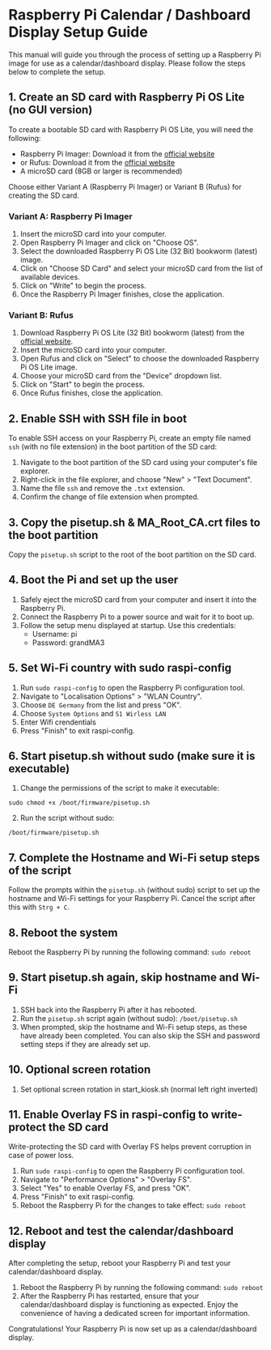 # Raspberry Pi Calendar / Dashboard Display Setup Guide

This manual will guide you through the process of setting up a Raspberry Pi image for use as a calendar/dashboard display. Please follow the steps below to complete the setup.

## 1. Create an SD card with Raspberry Pi OS Lite (no GUI version)

To create a bootable SD card with Raspberry Pi OS Lite, you will need the following:

- Raspberry Pi Imager: Download it from the [official website](https://www.raspberrypi.org/software/)
- or Rufus: Download it from the [official website](https://rufus.ie/)
- A microSD card (8GB or larger is recommended)

Choose either Variant A (Raspberry Pi Imager) or Variant B (Rufus) for creating the SD card.

### Variant A: Raspberry Pi Imager

1. Insert the microSD card into your computer.
2. Open Raspberry Pi Imager and click on "Choose OS".
3. Select the downloaded Raspberry Pi OS Lite (32 Bit) bookworm (latest) image.
4. Click on "Choose SD Card" and select your microSD card from the list of available devices.
5. Click on "Write" to begin the process.
6. Once the Raspberry Pi Imager finishes, close the application.

### Variant B: Rufus

1. Download Raspberry Pi OS Lite (32 Bit) bookworm (latest) from the [official website](https://www.raspberrypi.org/software/operating-systems/).
2. Insert the microSD card into your computer.
3. Open Rufus and click on "Select" to choose the downloaded Raspberry Pi OS Lite image.
4. Choose your microSD card from the "Device" dropdown list.
5. Click on "Start" to begin the process.
6. Once Rufus finishes, close the application.

## 2. Enable SSH with SSH file in boot

To enable SSH access on your Raspberry Pi, create an empty file named `ssh` (with no file extension) in the boot partition of the SD card:

1. Navigate to the boot partition of the SD card using your computer's file explorer.
2. Right-click in the file explorer, and choose "New" > "Text Document".
3. Name the file `ssh` and remove the `.txt` extension.
4. Confirm the change of file extension when prompted.

## 3. Copy the pisetup.sh & MA_Root_CA.crt files to the boot partition

Copy the `pisetup.sh` script to the root of the boot partition on the SD card.

## 4. Boot the Pi and set up the user

1. Safely eject the microSD card from your computer and insert it into the Raspberry Pi.
2. Connect the Raspberry Pi to a power source and wait for it to boot up.
3. Follow the setup menu displayed at startup. Use this credentials:
   - Username: pi
   - Password: grandMA3

## 5. Set Wi-Fi country with sudo raspi-config

1. Run `sudo raspi-config` to open the Raspberry Pi configuration tool.
2. Navigate to "Localisation Options" > "WLAN Country".
3. Choose `DE Germany` from the list and press "OK".
4. Choose `System Options` and `S1 Wirless LAN`
5. Enter Wifi crendentials
6. Press "Finish" to exit raspi-config.

## 6. Start pisetup.sh without sudo (make sure it is executable)

1. Change the permissions of the script to make it executable:

`sudo chmod +x /boot/firmware/pisetup.sh`

2. Run the script without sudo:

`/boot/firmware/pisetup.sh`

## 7. Complete the Hostname and Wi-Fi setup steps of the script

Follow the prompts within the `pisetup.sh` (without sudo) script to set up the hostname and Wi-Fi settings for your Raspberry Pi. Cancel the script after this with `Strg + C`.

## 8. Reboot the system

Reboot the Raspberry Pi by running the following command:
`sudo reboot`


## 9. Start pisetup.sh again, skip hostname and Wi-Fi

1. SSH back into the Raspberry Pi after it has rebooted.
2. Run the `pisetup.sh` script again (without sudo):
`/boot/pisetup.sh`
3. When prompted, skip the hostname and Wi-Fi setup steps, as these have already been completed. You can also skip the SSH and password setting steps if they are already set up.

## 10. Optional screen rotation

1. Set optional screen rotation in start_kiosk.sh (normal left right inverted)

## 11. Enable Overlay FS in raspi-config to write-protect the SD card

Write-protecting the SD card with Overlay FS helps prevent corruption in case of power loss.

1. Run `sudo raspi-config` to open the Raspberry Pi configuration tool.
2. Navigate to "Performance Options" > "Overlay FS".
3. Select "Yes" to enable Overlay FS, and press "OK".
4. Press "Finish" to exit raspi-config.
5. Reboot the Raspberry Pi for the changes to take effect:
`sudo reboot`

## 12. Reboot and test the calendar/dashboard display

After completing the setup, reboot your Raspberry Pi and test your calendar/dashboard display.

1. Reboot the Raspberry Pi by running the following command:
`sudo reboot`
2. After the Raspberry Pi has restarted, ensure that your calendar/dashboard display is functioning as expected. Enjoy the convenience of having a dedicated screen for important information.


Congratulations! Your Raspberry Pi is now set up as a calendar/dashboard display.

